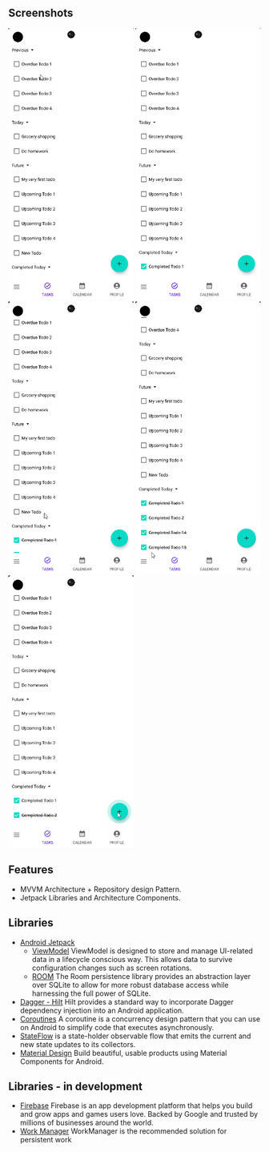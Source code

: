 ## Screenshots
<p float="left">
  <img src="https://github.com/JV1703/to-do/blob/master/Gifs/TodoApp%20Sample%20-%20Completing%20Todo.gif" width="250" />
  <img src="https://github.com/JV1703/to-do/blob/master/Gifs/TodoApp%20Sample%20-%20Creating%20Todo.gif" width="250" />
  <img src="https://github.com/JV1703/to-do/blob/master/Gifs/TodoApp%20Sample%20-%20Edit%20Todo.gif" width="250" />
  <img src="https://github.com/JV1703/to-do/blob/master/Gifs/TodoApp%20Sample%20-%20Navigation.gif" width="250" />
  <img src="https://github.com/JV1703/to-do/blob/master/Gifs/TodoApp%20Sample%20-%20Notification%20Test.gif" width="250" />
</p>

## Features
* MVVM Architecture + Repository design Pattern.
* Jetpack Libraries and Architecture Components.

## Libraries
* [Android Jetpack](https://developer.android.com/jetpack)
   * [ViewModel](https://developer.android.com/topic/libraries/architecture/viewmodel) ViewModel is designed to store and manage UI-related data in a lifecycle conscious way. This allows data to survive configuration changes such as screen rotations.
   * [ROOM](https://developer.android.com/jetpack/androidx/releases/room) The Room persistence library provides an abstraction layer over SQLite to allow for more robust database access while harnessing the full power of SQLite.
* [Dagger - Hilt](https://dagger.dev/hilt/) Hilt provides a standard way to incorporate Dagger dependency injection into an Android application.
* [Coroutines](https://developer.android.com/kotlin/coroutines) A coroutine is a concurrency design pattern that you can use on Android to simplify code that executes asynchronously.
* [StateFlow](https://developer.android.com/kotlin/flow/stateflow-and-sharedflow) is a state-holder observable flow that emits the current and new state updates to its collectors.
* [Material Design](https://material.io/develop/android/) Build beautiful, usable products using Material Components for Android.

## Libraries - in development
* [Firebase](https://firebase.google.com/) Firebase is an app development platform that helps you build and grow apps and games users love. Backed by Google and trusted by millions of businesses around the world.
* [Work Manager](https://developer.android.com/topic/libraries/architecture/workmanager) WorkManager is the recommended solution for persistent work
